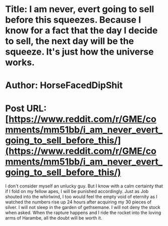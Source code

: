 # Title: I am never, evert going to sell before this squeezes. Because I know for a fact that the day I decide to sell, the next day will be the squeeze. It's just how the universe works.
# Author: HorseFacedDipShit
# Post URL: [https://www.reddit.com/r/GME/comments/mm51bb/i_am_never_evert_going_to_sell_before_this/](https://www.reddit.com/r/GME/comments/mm51bb/i_am_never_evert_going_to_sell_before_this/)


I don't consider myself an unlucky guy. But I know with a calm certainty that if I fold on my fellow apes, I will be punished accordingly. Just as Job shouted into the whirlwind, I too would feel the empty void of eternity as I watched the numbers rise up 24 hours after acquiring my 30 pieces of silver. I will not sleep in the garden of gethsemane. I will not deny the stock when asked. When the rapture happens and I ride the rocket into the loving arms of Harambe, all the doubt will be worth it.